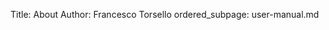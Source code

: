Title: About
Author: Francesco Torsello
ordered_subpage: user-manual.md
<!---ordered_subpage: theory--->